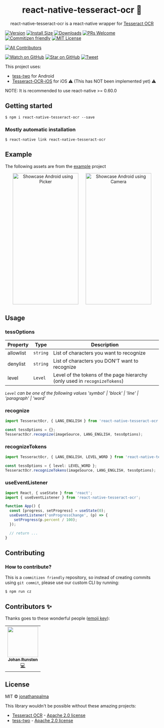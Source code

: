 <div align="center">
  <h1>react-native-tesseract-ocr 👀</h1>
  <p>
  react-native-tesseract-ocr is a react-native wrapper for <a href="https://github.com/tesseract-ocr">Tesseract OCR</a>
  </p>
</div>

[![Version][version-badge]][package]
[![Install Size][size-badge]][package-size]
[![Downloads][downloads-badge]][npmcharts]
[![PRs Welcome][prs-badge]][prs]
[![Commitizen friendly][cz-badge]][cz]
[![MIT License][license-badge]][license]
<!-- ALL-CONTRIBUTORS-BADGE:START - Do not remove or modify this section -->
[![All Contributors](https://img.shields.io/badge/all_contributors-1-orange.svg?style=flat-square)](#contributors-)
<!-- ALL-CONTRIBUTORS-BADGE:END -->

[![Watch on GitHub][github-watch-badge]][github-watch]
[![Star on GitHub][github-star-badge]][github-star]
[![Tweet][twitter-badge]][twitter]

This project uses:

- [tess-two][url-tess-and] for Android
- [Tesseract-OCR-iOS][url-tess-ios] for iOS ⚠️ (This has NOT been implemented yet) ⚠️

NOTE: It is recommended to use react-native >= 0.60.0

## Getting started

`$ npm i react-native-tesseract-ocr --save`

### Mostly automatic installation

`$ react-native link react-native-tesseract-ocr`


## Example

The following assets are from the [example][url-example] project

<div align="center">
  <img src="https://raw.githubusercontent.com/jonathanpalma/react-native-tesseract-ocr/master/example/showcase.android.picker.gif" alt="Showcase Android using Picker" width="215" height="430" style="margin: 0px 10px" />
  <img src="https://raw.githubusercontent.com/jonathanpalma/react-native-tesseract-ocr/master/example/showcase.android.camera.gif" alt="Showcase Android using Camera" width="215" height="430" style="margin: 0px 10px" />
</div>

## Usage

### tessOptions

| Property  | Type     | Description                                                                |
| --------- | -------- | -------------------------------------------------------------------------- |
| allowlist | `string` | List of characters you want to recognize                                   |
| denylist  | `string` | List of characters you DON'T want to recognize                             |
| level     | `Level`  | Level of the tokens of the page hierarchy (only used in `recognizeTokens`) |

_`Level` can be one of the following values 'symbol' | 'block' | 'line' | 'paragraph' | 'word'_

### recognize

```typescript
import TesseractOcr, { LANG_ENGLISH } from 'react-native-tesseract-ocr';

const tessOptions = {};
TesseractOcr.recognize(imageSource, LANG_ENGLISH, tessOptions);
```

### recognizeTokens

```typescript
import TesseractOcr, { LANG_ENGLISH, LEVEL_WORD } from 'react-native-tesseract-ocr';

const tessOptions = { level: LEVEL_WORD };
TesseractOcr.recognizeTokens(imageSource, LANG_ENGLISH, tessOptions);
```


### useEventListener

```typescript
import React, { useState } from 'react';
import { useEventListener } from 'react-native-tesseract-ocr';

function App() {
  const [progress, setProgress] = useState(0);
  useEventListener('onProgressChange', (p) => {
    setProgress(p.percent / 100);
  });

  // return ...
}
```



## Contributing

### How to contribute?

This is a `commitizen friendly` repository, so instead of creating commits using `git commit`, please use our custom CLI by running:

`$ npm run cz`

## Contributors ✨

Thanks goes to these wonderful people ([emoji key](https://allcontributors.org/docs/en/emoji-key)):

<!-- ALL-CONTRIBUTORS-LIST:START - Do not remove or modify this section -->
<!-- prettier-ignore-start -->
<!-- markdownlint-disable -->
<table>
  <tr>
    <td align="center"><a href="https://github.com/jrunestone"><img src="https://avatars3.githubusercontent.com/u/2293001?v=4" width="100px;" alt=""/><br /><sub><b>Johan Runsten</b></sub></a><br /><a href="https://github.com/jonathanpalma/react-native-tesseract-ocr/commits?author=jrunestone" title="Code">💻</a></td>
  </tr>
</table>

## License

MIT © [jonathanpalma](https://github.com/jonathanpalma)

This library wouldn't be possible without these amazing projects:

- [Tesseract OCR][url-tesseract] - [Apache 2.0 license][url-tesseract-lsc]
- [tess-two][url-tess-and] - [Apache 2.0 license][url-tess-and-lsc]
<!-- - [Tesseract-OCR-iOS][url-tess-ios] - [MIT license][url-tess-ios-lsc] -->

[downloads-badge]: https://img.shields.io/npm/dm/react-native-tesseract-ocr.svg?style=flat-square
[license-badge]: https://img.shields.io/npm/l/react-native-tesseract-ocr.svg?style=flat-square
[license]: https://github.com/jonathanpalma/react-native-tesseract-ocr/blob/master/LICENSE
[npmcharts]: http://npmcharts.com/compare/react-native-tesseract-ocr
[package-size]: https://packagephobia.now.sh/result?p=react-native-tesseract-ocr
[package]: https://www.npmjs.com/package/react-native-tesseract-ocr
[prs-badge]: https://img.shields.io/badge/PRs-welcome-brightgreen.svg?style=flat-square
[prs]: http://makeapullrequest.com
[cz-badge]: https://img.shields.io/badge/commitizen-friendly-brightgreen.svg?style=flat-square
[cz]: http://commitizen.github.io/cz-cli/
[size-badge]: https://flat.badgen.net/packagephobia/install/react-native-tesseract-ocr
[version-badge]: https://img.shields.io/npm/v/react-native-tesseract-ocr.svg?style=flat-square
[github-watch-badge]: https://img.shields.io/github/watchers/jonathanpalma/react-native-tesseract-ocr.svg?style=social
[github-watch]: https://github.com/jonathanpalma/react-native-tesseract-ocr/watchers
[github-star-badge]: https://img.shields.io/github/stars/jonathanpalma/react-native-tesseract-ocr.svg?style=social
[github-star]: https://github.com/jonathanpalma/react-native-tesseract-ocr/stargazers
[url-example]: https://github.com/jonathanpalma/react-native-tesseract-ocr/example
[url-eslint]: https://eslint.org/
[url-prettier]: https://prettier.io/
[url-tesseract]: https://github.com/tesseract-ocr/tesseract
[url-tesseract-lsc]: https://github.com/tesseract-ocr/tesseract/blob/master/LICENSE
[url-tess-and]: https://github.com/rmtheis/tess-two
[url-tess-and-lsc]: https://github.com/rmtheis/tess-two/blob/master/COPYING
[url-tess-ios]: https://github.com/gali8/Tesseract-OCR-iOS
[url-tess-ios-lsc]: https://github.com/gali8/Tesseract-OCR-iOS/blob/master/LICENSE.md
[twitter]: https://twitter.com/intent/tweet?text=Check%20out%20react-native-tesseract-ocr!%20https://github.com/jonathanpalma/react-native-tesseract-ocr
[twitter-badge]: https://img.shields.io/twitter/url/https/github.com/jonathanpalma/react-native-tesseract-ocr.svg?style=social
